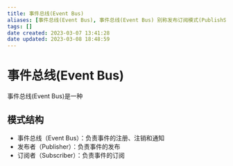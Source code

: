 ```yaml
---
title: 事件总线(Event Bus)
aliases: [事件总线(Event Bus), 事件总线(Event Bus) 别称发布订阅模式(PublishSubscribe), 发布订阅(PublishSubscribe)]
tags: []
date created: 2023-03-07 13:41:28
date updated: 2023-03-08 18:48:59
---
```


# 事件总线(Event Bus)

事件总线(Event Bus)是一种

## 模式结构

- 事件总线（Event Bus）：负责事件的注册、注销和通知
- 发布者（Publisher）：负责事件的发布
- 订阅者（Subscriber）：负责事件的订阅
